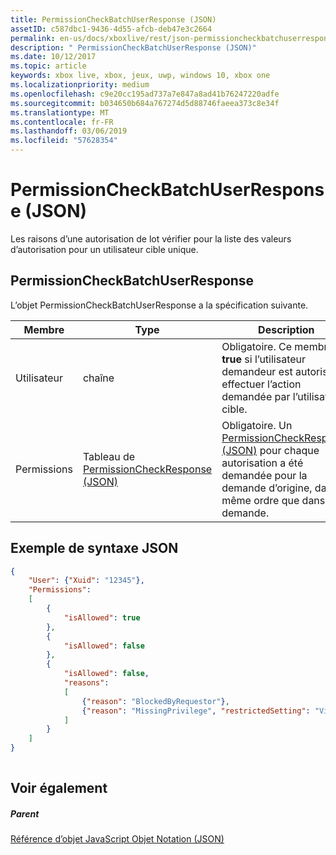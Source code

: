 ```yaml
---
title: PermissionCheckBatchUserResponse (JSON)
assetID: c587dbc1-9436-4d55-afcb-deb47e3c2664
permalink: en-us/docs/xboxlive/rest/json-permissioncheckbatchuserresponse.html
description: " PermissionCheckBatchUserResponse (JSON)"
ms.date: 10/12/2017
ms.topic: article
keywords: xbox live, xbox, jeux, uwp, windows 10, xbox one
ms.localizationpriority: medium
ms.openlocfilehash: c9e20cc195ad737a7e847a8ad41b76247220adfe
ms.sourcegitcommit: b034650b684a767274d5d88746faeea373c8e34f
ms.translationtype: MT
ms.contentlocale: fr-FR
ms.lasthandoff: 03/06/2019
ms.locfileid: "57628354"
---
```

# <a name="permissioncheckbatchuserresponse-json"></a>PermissionCheckBatchUserResponse (JSON)
Les raisons d’une autorisation de lot vérifier pour la liste des valeurs d’autorisation pour un utilisateur cible unique. 
<a id="ID4EN"></a>

 
## <a name="permissioncheckbatchuserresponse"></a>PermissionCheckBatchUserResponse
 
L’objet PermissionCheckBatchUserResponse a la spécification suivante.
 
| Membre| Type| Description| 
| --- | --- | --- | 
| Utilisateur| chaîne| Obligatoire. Ce membre est <b>true</b> si l’utilisateur demandeur est autorisé à effectuer l’action demandée par l’utilisateur cible.| 
| Permissions| Tableau de [PermissionCheckResponse (JSON)](json-permissioncheckresponse.md)| Obligatoire. Un [PermissionCheckResponse (JSON)](json-permissioncheckresponse.md) pour chaque autorisation a été demandée pour la demande d’origine, dans le même ordre que dans la demande.| 
  
<a id="ID4E4B"></a>

 
## <a name="sample-json-syntax"></a>Exemple de syntaxe JSON
 

```json
{
    "User": {"Xuid": "12345"},
    "Permissions":
    [
        {
            "isAllowed": true
        },
        {
            "isAllowed": false
        },
        {
            "isAllowed": false,
            "reasons":
            [
                {"reason": "BlockedByRequestor"},
                {"reason": "MissingPrivilege", "restrictedSetting": "VideoCommunications"}
            ]
        }
    ]
}
    
```

  
<a id="ID4EGC"></a>

 
## <a name="see-also"></a>Voir également
 
<a id="ID4EIC"></a>

 
##### <a name="parent"></a>Parent 

[Référence d’objet JavaScript Objet Notation (JSON)](atoc-xboxlivews-reference-json.md)

   